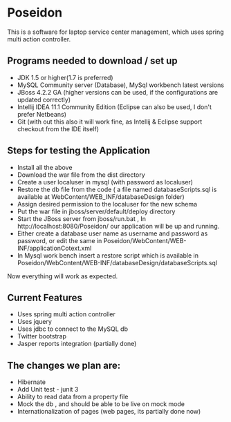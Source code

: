 # Poseidon

This is a software for laptop service center management, which uses spring multi action controller.


## Programs needed to download / set up

* JDK 1.5 or higher(1.7 is preferred)
* MySQL Community server (Database), MySql workbench latest versions
* JBoss 4.2.2 GA (higher versions can be used, if the configurations are updated correctly)
* Intellij IDEA 11.1 Community Edition (Eclipse can also be used, I don't prefer Netbeans)
* Git (with out this also it will work fine, as Intellij & Eclipse support checkout from the IDE itself)

## Steps for testing the Application
* Install all the above
* Download the war file from the dist directory
* Create a user localuser in mysql (with password as localuser)
* Restore the db file from the code ( a file named databaseScripts.sql is available at WebContent/WEB_INF/databaseDesign folder)
* Assign desired permission to the localuser for the new schema
* Put the war file in jboss/server/default/deploy directory
* Start the JBoss server from jboss/run.bat , In http://localhost:8080/Poseidon/ our application will be up and running.
* Either create a database user name as username and password as password, or edit the same in Poseidon/WebContent/WEB-INF/applicationCotext.xml
* In Mysql work bench insert a restore script which is available in Poseidon/WebContent/WEB-INF/databaseDesign/databaseScripts.sql

Now everything will work as expected.

## Current Features
* Uses spring multi action controller
* Uses jquery
* Uses jdbc to connect to the MySQL db
* Twitter bootstrap
* Jasper reports integration (partially done)

## The changes we plan are:
* Hibernate
* Add Unit test - junit 3
* Ability to read data from a property file
* Mock the db , and should be able to be live on mock mode
* Internationalization of pages (web pages, its partially done now)

